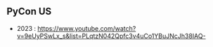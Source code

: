 ## PyCon US
* 2023 : https://www.youtube.com/watch?v=9eUyPSwLx_s&list=PLqtzN042Qpfc3v4uCo1YBuJNcJh38IAQ-
